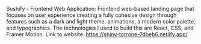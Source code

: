 Sushify - Frontend Web Application: Frontend web-based landing page that focuses on user experience creating a fully cohesive design through features such as a dark and light theme, animations, a modern color palette, and typographics. The technologies I used to build this are React, CSS, and Framer Motion. Link to website: https://shiny-torrone-7dbeb6.netlify.app/
